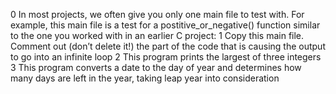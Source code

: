 0 In most projects, we often give you only one main file to test with. For example, this main file is a test for a postitive_or_negative() function similar to the one you worked with in an earlier C project:
1 Copy this main file. Comment out (don’t delete it!) the part of the code that is causing the output to go into an infinite loop
2 This program prints the largest of three integers
3 This program converts a date to the day of year and determines how many days are left in the year, taking leap year into consideration
